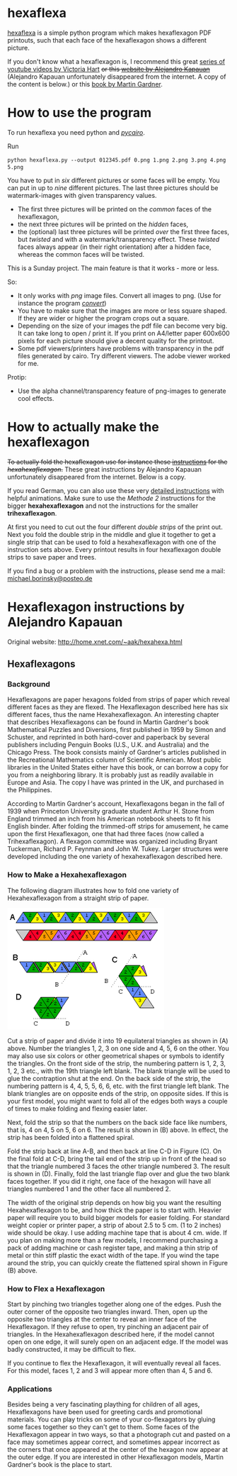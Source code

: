 
hexaflexa
=========

[hexaflexa](//github.com/michibo/hexaflexa) is a simple python program which makes hexaflexagon PDF printouts, such that each face of the hexaflexagon shows a different picture. 

If you don't know what a hexaflexagon is, I recommend this great [series of youtube videos by Victoria Hart](//youtu.be/VIVIegSt81k) ~~or this [website by Alejandro Kapauan](http://home.xnet.com/~aak/hexahexa.html)~~ (Alejandro Kapauan unfortunately disappeared from the internet. A copy of the content is below.) or this [book by Martin Gardner](http://www.cambridge.org/nl/academic/subjects/mathematics/recreational-mathematics/hexaflexagons-probability-paradoxes-and-tower-hanoi-martin-gardners-first-book-mathematical-puzzles-and-games?format=PB&isbn=9780521735254). 

How to use the program
======================

To run hexaflexa you need python and [*pycairo*](https://cairographics.org/pycairo/).

Run 

    python hexaflexa.py --output 012345.pdf 0.png 1.png 2.png 3.png 4.png 5.png

You have to put in *six* different pictures or some faces will be empty. You can put in up to *nine* different pictures. The last three pictures should be watermark-images with given transparency values. 

-   The first three pictures will be printed on the *common* faces of the hexaflexagon, 
-   the next three pictures will be printed on the *hidden* faces, 
-   the (optional) last three pictures will be printed *over* the first three faces, but *twisted* and with a watermark/transparency effect. These *twisted* faces always appear (in their right orientation) after a hidden face, whereas the common faces will be twisted. 

This is a Sunday project. The main feature is that it works - more or less. 

So:
-   It only works with *png* image files. Convert all images to png. (Use for instance the program [*convert*](https://www.imagemagick.org/script/index.php))
-   You have to make sure that the images are more or less square shaped. If they are wider or higher the program crops out a square. 
-   Depending on the size of your images the pdf file can become very big. It can take long to open / print it. If you print on A4/letter paper 600x600 pixels for each picture should give a decent quality for the printout. 
-   Some pdf viewers/printers have problems with transparency in the pdf files generated by cairo. Try different viewers. The adobe viewer worked for me. 

Protip:
-   Use the alpha channel/transparency feature of png-images to generate cool effects.

How to actually make the hexaflexagon 
=====================================

~~To actually fold the hexaflexagon use for instance these [instructions](http://home.xnet.com/~aak/hexahexa.html) for the *hexahexaflexagon*.~~
These great instructions by Alejandro Kapauan unfortunately disappeared from the internet. Below is a copy.

If you read German, you can also use these very [detailed instructions](http://de.wikihow.com/Ein-Hexaflexagon-falten) with helpful animations. Make sure to use the *Methode 2* instructions for the bigger **hexahexaflexagon** and not the instructions for the smaller **trihexaflexagon**.

At first you need to cut out the four different *double strips* of the print out. Next you fold the double strip in the middle and glue it together to get a single strip that can be used to fold a hexahexaflexagon with one of the instruction sets above. Every printout results in four hexaflexagon double strips to save paper and trees. 

If you find a bug or a problem with the instructions, please send me a mail: michael.borinsky@posteo.de



Hexaflexagon instructions by Alejandro Kapauan
==============================================

Original website: http://home.xnet.com/~aak/hexahexa.html

## Hexaflexagons

### Background
Hexaflexagons are paper hexagons folded from strips of paper which reveal different faces as they are flexed. The Hexaflexagon described here has six different faces, thus the name Hexahexaflexagon. An interesting chapter that describes Hexaflexagons can be found in Martin Gardner's book Mathematical Puzzles and Diversions, first published in 1959 by Simon and Schuster, and reprinted in both hard-cover and paperback by several publishers including Penguin Books (U.S., U.K. and Australia) and the Chicago Press. The book consists mainly of Gardner's articles published in the Recreational Mathematics column of Scientific American. Most public libraries in the United States either have this book, or can borrow a copy for you from a neighboring library. It is probably just as readily available in Europe and Asia. The copy I have was printed in the UK, and purchased in the Philippines.

According to Martin Gardner's account, Hexaflexagons began in the fall of 1939 when Princeton University graduate student Arthur H. Stone from England trimmed an inch from his American notebook sheets to fit his English binder. After folding the trimmed-off strips for amusement, he came upon the first Hexaflexagon, one that had three faces (now called a Trihexaflexagon). A flexagon committee was organized including Bryant Tuckerman, Richard P. Feynman and John W. Tukey. Larger structures were developed including the one variety of hexahexaflexagon described here.
### How to Make a Hexahexaflexagon
The following diagram illustrates how to fold one variety of Hexahexaflexagon from a straight strip of paper.

![illustration](illustration.gif)

Cut a strip of paper and divide it into 19 equilateral triangles as shown in (A) above. Number the triangles 1, 2, 3 on one side and 4, 5, 6 on the other. You may also use six colors or other geometrical shapes or symbols to identify the triangles. On the front side of the strip, the numbering pattern is 1, 2, 3, 1, 2, 3 etc., with the 19th triangle left blank. The blank triangle will be used to glue the contraption shut at the end. On the back side of the strip, the numbering pattern is 4, 4, 5, 5, 6, 6, etc. with the first triangle left blank. The blank triangles are on opposite ends of the strip, on opposite sides. If this is your first model, you might want to fold all of the edges both ways a couple of times to make folding and flexing easier later.

Next, fold the strip so that the numbers on the back side face like numbers, that is, 4 on 4, 5 on 5, 6 on 6. The result is shown in (B) above. In effect, the strip has been folded into a flattened spiral.

Fold the strip back at line A-B, and then back at line C-D in Figure (C). On the final fold at C-D, bring the tail end of the strip up in front of the head so that the triangle numbered 3 faces the other triangle numbered 3. The result is shown in (D). Finally, fold the last triangle flap over and glue the two blank faces together. If you did it right, one face of the hexagon will have all triangles numbered 1 and the other face all numbered 2.

The width of the original strip depends on how big you want the resulting Hexahexaflexagon to be, and how thick the paper is to start with. Heavier paper will require you to build bigger models for easier folding. For standard weight copier or printer paper, a strip of about 2.5 to 5 cm. (1 to 2 inches) wide should be okay. I use adding machine tape that is about 4 cm. wide. If you plan on making more than a few models, I recommend purchasing a pack of adding machine or cash register tape, and making a thin strip of metal or thin stiff plastic the exact width of the tape. If you wind the tape around the strip, you can quickly create the flattened spiral shown in Figure (B) above.

### How to Flex a Hexaflexagon
Start by pinching two triangles together along one of the edges. Push the outer corner of the opposite two triangles inward. Then, open up the opposite two triangles at the center to reveal an inner face of the Hexaflexagon. If they refuse to open, try pinching an adjacent pair of triangles. In the Hexahexaflexagon described here, if the model cannot open on one edge, it will surely open on an adjacent edge. If the model was badly constructed, it may be difficult to flex.

If you continue to flex the Hexaflexagon, it will eventually reveal all faces. For this model, faces 1, 2 and 3 will appear more often than 4, 5 and 6.

### Applications
Besides being a very fascinating plaything for children of all ages, Hexaflexagons have been used for greeting cards and promotional materials. You can play tricks on some of your co-flexagators by gluing some faces together so they can't get to them. Some faces of the Hexaflexagon appear in two ways, so that a photograph cut and pasted on a face may sometimes appear correct, and sometimes appear incorrect as the corners that once appeared at the center of the hexagon now appear at the outer edge. If you are interested in other Hexaflexagon models, Martin Gardner's book is the place to start.
